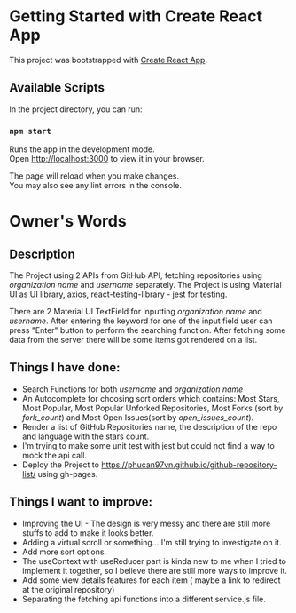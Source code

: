 # Getting Started with Create React App

This project was bootstrapped with [Create React App](https://github.com/facebook/create-react-app).

## Available Scripts

In the project directory, you can run:

### `npm start`

Runs the app in the development mode.\
Open [http://localhost:3000](http://localhost:3000) to view it in your browser.

The page will reload when you make changes.\
You may also see any lint errors in the console.

# Owner's Words

## Description

The Project using 2 APIs from GitHub API, fetching repositories using *organization name* and *username* separately. The Project is using Material UI as UI library, axios, react-testing-library - jest for testing.

There are 2 Material UI TextField for inputting *organization name* and *username*. After entering the keyword for one of the input field user can press "Enter" button to perform the searching function. After fetching some data from the server there will be some items got rendered on a list.

## Things I have done:

* Search Functions for both *username* and *organization name*
* An Autocomplete for choosing sort orders which contains: Most Stars, Most Popular, Most Popular Unforked Repositories, Most Forks (sort by _fork_count_) and Most Open Issues(sort by _open_issues_count_).
* Render a list of GitHub Repositories name, the description of the repo and language with the stars count.
* I'm trying to make some unit test with jest but could not find a way to mock the api call.
* Deploy the Project to https://phucan97vn.github.io/github-repository-list/ using gh-pages.

## Things I want to improve:

* Improving the UI - The design is very messy and there are still more stuffs to add to make it looks better.
* Adding a virtual scroll or something... I'm still trying to investigate on it.
* Add more sort options.
* The useContext with useReducer part is kinda new to me when I tried to implement it together, so I believe there are still more ways to improve it.
* Add some view details features for each item ( maybe a link to redirect at the original repository)
* Separating the fetching api functions into a different service.js file.
